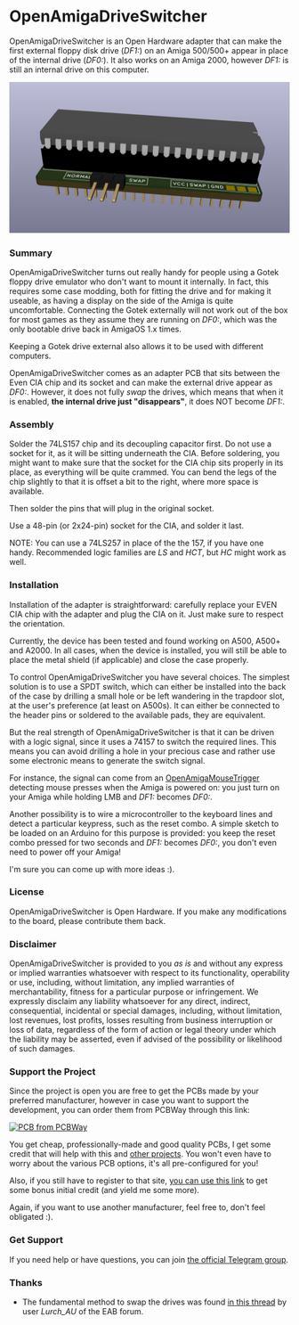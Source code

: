# OpenAmigaDriveSwitcher
OpenAmigaDriveSwitcher is an Open Hardware adapter that can make the first external floppy disk drive (*DF1:*) on an Amiga 500/500+ appear in place of the internal drive (*DF0:*). It also works on an Amiga 2000, however *DF1:* is still an internal drive on this computer.

![Board](https://raw.githubusercontent.com/SukkoPera/OpenAmigaDriveSwitcher/master/doc/render-top.png)

### Summary
OpenAmigaDriveSwitcher turns out really handy for people using a Gotek floppy drive emulator who don't want to mount it internally. In fact, this requires some case modding, both for fitting the drive and for making it useable, as having a display on the side of the Amiga is quite uncomfortable. Connecting the Gotek externally will not work out of the box for most games as they assume they are running on *DF0:*, which was the only bootable drive back in AmigaOS 1.x times.

Keeping a Gotek drive external also allows it to be used with different computers.

OpenAmigaDriveSwitcher comes as an adapter PCB that sits between the Even CIA chip and its socket and can make the external drive appear as *DF0:*. However, it does not fully *swap* the drives, which means that when it is enabled, **the internal drive just "disappears"**, it does NOT become *DF1:*.

### Assembly
Solder the 74LS157 chip and its decoupling capacitor first. Do not use a socket for it, as it will be sitting underneath the CIA. Before soldering, you might want to make sure that the socket for the CIA chip sits properly in its place, as everything will be quite crammed. You can bend the legs of the chip slightly to that it is offset a bit to the right, where more space is available.

Then solder the pins that will plug in the original socket.

Use a 48-pin (or 2x24-pin) socket for the CIA, and solder it last.

NOTE: You can use a 74LS257 in place of the the 157, if you have one handy. Recommended logic families are *LS* and *HCT*, but *HC* might work as well.

### Installation
Installation of the adapter is straightforward: carefully replace your EVEN CIA chip with the adapter and plug the CIA on it. Just make sure to respect the orientation.

Currently, the device has been tested and found working on A500, A500+ and A2000. In all cases, when the device is installed, you will still be able to place the metal shield (if applicable) and close the case properly.

To control OpenAmigaDriveSwitcher you have several choices. The simplest solution is to use a SPDT switch, which can either be installed into the back of the case by drilling a small hole or be left wandering in the trapdoor slot, at the user's preference (at least on A500s). It can either be connected to the header pins or soldered to the available pads, they are equivalent.

But the real strength of OpenAmigaDriveSwitcher is that it can be driven with a logic signal, since it uses a 74157 to switch the required lines. This means you can avoid drilling a hole in your precious case and rather use some electronic means to generate the switch signal.

For instance, the signal can come from an [OpenAmigaMouseTrigger](https://github.com/SukkoPera/OpenAmigaMouseTrigger) detecting mouse presses when the Amiga is powered on: you just turn on your Amiga while holding LMB and *DF1:* becomes *DF0:*.

Another possibility is to wire a microcontroller to the keyboard lines and detect a particular keypress, such as the reset combo. A simple sketch to be loaded on an Arduino for this purpose is provided: you keep the reset combo pressed for two seconds and *DF1:* becomes *DF0:*, you don't even need to power off your Amiga!

I'm sure you can come up with more ideas :).

### License
OpenAmigaDriveSwitcher is Open Hardware. If you make any modifications to the board, please contribute them back.

### Disclaimer
OpenAmigaDriveSwitcher is provided to you *as is* and without any express or implied warranties whatsoever with respect to its functionality, operability or use, including, without limitation, any implied warranties of merchantability, fitness for a particular purpose or infringement. We expressly disclaim any liability whatsoever for any direct, indirect, consequential, incidental or special damages, including, without limitation, lost revenues, lost profits, losses resulting from business interruption or loss of data, regardless of the form of action or legal theory under which the liability may be asserted, even if advised of the possibility or likelihood of such damages.

### Support the Project
Since the project is open you are free to get the PCBs made by your preferred manufacturer, however in case you want to support the development, you can order them from PCBWay through this link:

[![PCB from PCBWay](https://www.pcbway.com/project/img/images/frompcbway.png)](https://www.pcbway.com/project/shareproject/OpenAmigaDriveSwitcher_V1.html)

You get cheap, professionally-made and good quality PCBs, I get some credit that will help with this and [other projects](https://www.pcbway.com/project/member/shareproject/?bmbid=41100). You won't even have to worry about the various PCB options, it's all pre-configured for you!

Also, if you still have to register to that site, [you can use this link](https://www.pcbway.com/setinvite.aspx?inviteid=41100) to get some bonus initial credit (and yield me some more).

Again, if you want to use another manufacturer, feel free to, don't feel obligated :).

### Get Support
If you need help or have questions, you can join [the official Telegram group](https://t.me/joinchat/HUHdWBC9J9JnYIrvTYfZmg).


### Thanks
- The fundamental method to swap the drives was found [in this thread](http://eab.abime.net/showthread.php?t=89581) by user *Lurch_AU* of the EAB forum.


